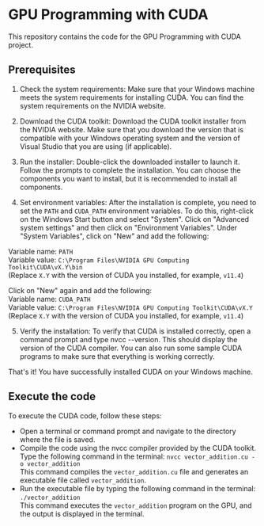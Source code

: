 # GPU Programming with CUDA

This repository contains the code for the GPU Programming with CUDA project.

## Prerequisites
1) Check the system requirements: Make sure that your Windows machine meets the system requirements for installing CUDA. You can find the system requirements on the NVIDIA website.

2) Download the CUDA toolkit: Download the CUDA toolkit installer from the NVIDIA website. Make sure that you download the version that is compatible with your Windows operating system and the version of Visual Studio that you are using (if applicable).

3) Run the installer: Double-click the downloaded installer to launch it. Follow the prompts to complete the installation. You can choose the components you want to install, but it is recommended to install all components.

4) Set environment variables: After the installation is complete, you need to set the `PATH` and `CUDA_PATH` environment variables. To do this, right-click on the Windows Start button and select "System". Click on "Advanced system settings" and then click on "Environment Variables". Under "System Variables", click on "New" and add the following: 
   
Variable name: `PATH`  
Variable value: `C:\Program Files\NVIDIA GPU Computing Toolkit\CUDA\vX.Y\bin`  
(Replace `X.Y` with the version of CUDA you installed, for example, `v11.4`)  
  
Click on "New" again and add the following:  
Variable name: `CUDA_PATH`  
Variable value: `C:\Program Files\NVIDIA GPU Computing Toolkit\CUDA\vX.Y`  
(Replace `X.Y` with the version of CUDA you installed, for example, `v11.4`)

5) Verify the installation: To verify that CUDA is installed correctly, open a command prompt and type nvcc --version. This should display the version of the CUDA compiler. You can also run some sample CUDA programs to make sure that everything is working correctly.

That's it! You have successfully installed CUDA on your Windows machine.

## Execute the code

To execute the CUDA code, follow these steps:

- Open a terminal or command prompt and navigate to the directory where the file is saved.
- Compile the code using the nvcc compiler provided by the CUDA toolkit. Type the following command in the terminal: `nvcc vector_addition.cu -o vector_addition`  
This command compiles the `vector_addition.cu` file and generates an executable file called `vector_addition`.
- Run the executable file by typing the following command in the terminal:
`./vector_addition`  
This command executes the `vector_addition` program on the GPU, and the output is displayed in the terminal.